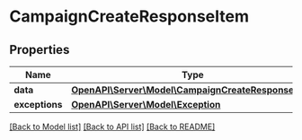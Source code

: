 # CampaignCreateResponseItem

## Properties
Name | Type | Description | Notes
------------ | ------------- | ------------- | -------------
**data** | [**OpenAPI\Server\Model\CampaignCreateResponseData**](CampaignCreateResponseData.md) |  | [optional] 
**exceptions** | [**OpenAPI\Server\Model\Exception**](Exception.md) |  | [optional] 

[[Back to Model list]](../README.md#documentation-for-models) [[Back to API list]](../README.md#documentation-for-api-endpoints) [[Back to README]](../README.md)


